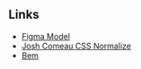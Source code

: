 ## Links

* [Figma Model](https://www.figma.com/file/8G1nMBWoguQYbKPJPM5i74/Free-Landing-Page-Design-(Community)?node-id=5%3A1043&t=Scid1zliVvSZ7r7q-1)
* [Josh Comeau CSS Normalize](https://www.joshwcomeau.com/css/custom-css-reset/)
* [Bem](https://getbem.com/introduction/)